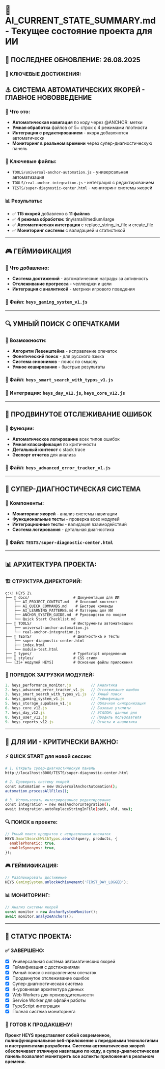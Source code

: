 # 🤖 AI_CURRENT_STATE_SUMMARY.md - Текущее состояние проекта для ИИ

<!-- @ANCHOR: last_update_date -->

## 📅 ПОСЛЕДНЕЕ ОБНОВЛЕНИЕ: 26.08.2025

<!-- @ANCHOR: key_achievements -->

### 🎯 КЛЮЧЕВЫЕ ДОСТИЖЕНИЯ:

<!-- @ANCHOR: anchor_system_main_innovation -->

## ⚓ СИСТЕМА АВТОМАТИЧЕСКИХ ЯКОРЕЙ - ГЛАВНОЕ НОВОВВЕДЕНИЕ

### 🎨 Что это:

- **Автоматическая навигация** по коду через @ANCHOR: метки
- **Умная обработка** файлов от 5+ строк с 4 режимами плотности
- **Интеграция с редактированием** - якоря добавляются автоматически
- **Мониторинг в реальном времени** через супер-диагностическую панель

### 📁 Ключевые файлы:

- `TOOLS/universal-anchor-automation.js` - универсальная автоматизация
- `TOOLS/real-anchor-integration.js` - интеграция с редактированием
- `TESTS/super-diagnostic-center.html` - мониторинг системы якорей

### 📊 Результаты:

- ✅ **115 якорей** добавлено в **11 файлов**
- ✅ **4 режима обработки:** tiny/small/medium/large
- ✅ **Автоматическая интеграция** с replace_string_in_file и create_file
- ✅ **Мониторинг системы** с валидацией и статистикой

---

<!-- @ANCHOR: gamification_system -->

## 🎮 ГЕЙМИФИКАЦИЯ

### 🎯 Что добавлено:

- **Система достижений** - автоматические награды за активность
- **Отслеживание прогресса** - челленджи и цели
- **Интеграция с аналитикой** - метрики игрового поведения

### 📁 Файл: `heys_gaming_system_v1.js`

---

<!-- @ANCHOR: smart_search_with_typos -->

## 🔍 УМНЫЙ ПОИСК С ОПЕЧАТКАМИ

### 🎯 Возможности:

- **Алгоритм Левенштейна** - исправление опечаток
- **Фонетический поиск** - для русского языка
- **Система синонимов** - поиск по смыслу
- **Умное кеширование** - быстрые результаты

### 📁 Файл: `heys_smart_search_with_typos_v1.js`

### 🔗 Интеграция: `heys_day_v12.js`, `heys_core_v12.js`

---

## 🚨 ПРОДВИНУТОЕ ОТСЛЕЖИВАНИЕ ОШИБОК

### 🎯 Функции:

- **Автоматическое логирование** всех типов ошибок
- **Умная классификация** по критичности
- **Детальный контекст** с stack trace
- **Экспорт отчетов** для анализа

### 📁 Файл: `heys_advanced_error_tracker_v1.js`

---

## 🧪 СУПЕР-ДИАГНОСТИЧЕСКАЯ СИСТЕМА

### 🎯 Компоненты:

- **Мониторинг якорей** - анализ системы навигации
- **Функциональные тесты** - проверка всех модулей
- **Интеграционные тесты** - валидация взаимодействий
- **Система логирования** - детальная диагностика

### 📁 Файл: `TESTS/super-diagnostic-center.html`

---

## 📊 АРХИТЕКТУРА ПРОЕКТА:

### 🏗️ СТРУКТУРА ДИРЕКТОРИЙ:

```
c:\! HEYS 2\
├── 📁 docs/                    # Документация для ИИ
│   ├── AI_PROJECT_CONTEXT.md   # Основной контекст
│   ├── AI_QUICK_COMMANDS.md    # Быстрые команды
│   ├── AI_LEARNING_PATTERNS.md # Паттерны для ИИ
│   ├── ANCHOR_SYSTEM_GUIDE.md  # Руководство по якорям
│   └── Quick Start Checklist.md
├── 📁 TOOLS/                   # Инструменты автоматизации
│   ├── universal-anchor-automation.js
│   └── real-anchor-integration.js
├── 📁 TESTS/                   # Диагностика и тесты
│   ├── super-diagnostic-center.html
│   ├── index.html
│   └── module-test.html
├── 📁 types/                   # TypeScript определения
├── 📁 styles/                  # CSS стили
└── [35+ модулей HEYS]         # Основные файлы приложения
```

<!-- @ANCHOR: module_loading_order -->

### 🔧 ПОРЯДОК ЗАГРУЗКИ МОДУЛЕЙ:

```javascript
1. heys_performance_monitor.js         // Аналитика
2. heys_advanced_error_tracker_v1.js   // Отслеживание ошибок
3. heys_smart_search_with_typos_v1.js  // Умный поиск
4. heys_gaming_system_v1.js            // Геймификация
5. heys_storage_supabase_v1.js         // Облачная синхронизация
6. heys_core_v12.js                    // Базовые утилиты
7. heys_day_v12.js                     // ЭТАЛОН: данные дня
8. heys_user_v12.js                    // Профиль пользователя
9. heys_reports_v12.js                 // Отчеты и аналитика
```

---

<!-- @ANCHOR: critical_info_for_ai -->

## 🎯 ДЛЯ ИИ - КРИТИЧЕСКИ ВАЖНО:

<!-- @ANCHOR: quick_start_new_session -->

### ⚡ QUICK START для новой сессии:

```bash
# 1. Открыть супер-диагностическую панель
http://localhost:8000/TESTS/super-diagnostic-center.html

# 2. Проверить систему якорей
const automation = new UniversalAnchorAutomation();
automation.processAllFiles();

# 3. Использовать интегрированное редактирование
const integration = new RealAnchorIntegration();
await integration.autoReplaceStringInFile(path, old, new);
```

### 🔍 ПОИСК в проекте:

```javascript
// Умный поиск продуктов с исправлением опечаток
HEYS.SmartSearchWithTypos.search(query, products, {
  enablePhonetic: true,
  enableSynonyms: true,
});
```

### 🎮 ГЕЙМИФИКАЦИЯ:

```javascript
// Разблокировать достижение
HEYS.GamingSystem.unlockAchievement('FIRST_DAY_LOGGED');
```

### 📊 МОНИТОРИНГ:

```javascript
// Анализ системы якорей
const monitor = new AnchorSystemMonitor();
await monitor.analyzeAnchors();
```

---

## 🚀 СТАТУС ПРОЕКТА:

### ✅ ЗАВЕРШЕНО:

- [x] Универсальная система автоматических якорей
- [x] Геймификация с достижениями
- [x] Умный поиск с исправлением опечаток
- [x] Продвинутое отслеживание ошибок
- [x] Супер-диагностическая система
- [x] 4-уровневая архитектура данных
- [x] Web Workers для производительности
- [x] Service Worker для офлайн работы
- [x] TypeScript интеграция
- [x] Полная система мониторинга

### 🎉 ГОТОВ К ПРОДАКШЕНУ!

**Проект HEYS представляет собой современное, полнофункциональное веб-приложение
с передовыми технологиями и инструментами разработки. Система автоматических
якорей обеспечивает отличную навигацию по коду, а супер-диагностическая панель
позволяет мониторить все аспекты приложения в реальном времени.**
